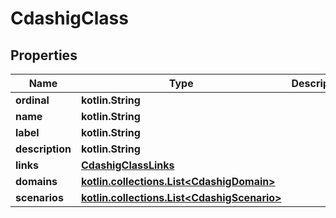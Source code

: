 
# CdashigClass

## Properties
| Name | Type | Description | Notes |
| ------------ | ------------- | ------------- | ------------- |
| **ordinal** | **kotlin.String** |  |  [optional] |
| **name** | **kotlin.String** |  |  [optional] |
| **label** | **kotlin.String** |  |  [optional] |
| **description** | **kotlin.String** |  |  [optional] |
| **links** | [**CdashigClassLinks**](CdashigClassLinks.md) |  |  [optional] |
| **domains** | [**kotlin.collections.List&lt;CdashigDomain&gt;**](CdashigDomain.md) |  |  [optional] |
| **scenarios** | [**kotlin.collections.List&lt;CdashigScenario&gt;**](CdashigScenario.md) |  |  [optional] |




